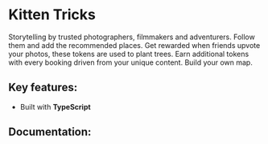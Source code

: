 # Kitten Tricks

Storytelling by trusted photographers, filmmakers and adventurers. Follow them and add the recommended places. Get rewarded when friends upvote your photos, these tokens are used to plant trees. Earn additional tokens with every booking driven from your unique content. Build your own map.

## Key features:
 
- Built with **TypeScript**

## Documentation:

